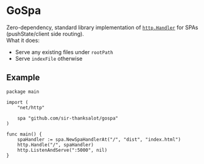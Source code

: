 # GoSpa

Zero-dependency, standard library implementation of [`http.Handler`](https://golang.org/pkg/net/http/#Handler) for SPAs (pushState/client side routing).  
What it does:

- Serve any existing files under `rootPath`
- Serve `indexFile` otherwise

## Example

```golang
package main

import (
	"net/http"

	spa "github.com/sir-thanksalot/gospa"
)

func main() {
	spaHandler := spa.NewSpaHandlerAt("/", "dist", "index.html")
	http.Handle("/", spaHandler)
	http.ListenAndServe(":5000", nil)
}
```
